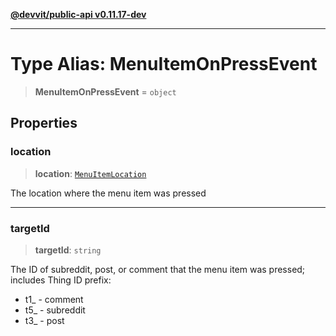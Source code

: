 [**@devvit/public-api v0.11.17-dev**](../README.md)

---

# Type Alias: MenuItemOnPressEvent

> **MenuItemOnPressEvent** = `object`

## Properties

<a id="location"></a>

### location

> **location**: [`MenuItemLocation`](MenuItemLocation.md)

The location where the menu item was pressed

---

<a id="targetid"></a>

### targetId

> **targetId**: `string`

The ID of subreddit, post, or comment that the menu item was pressed;
includes Thing ID prefix:

- t1\_ - comment
- t5\_ - subreddit
- t3\_ - post
